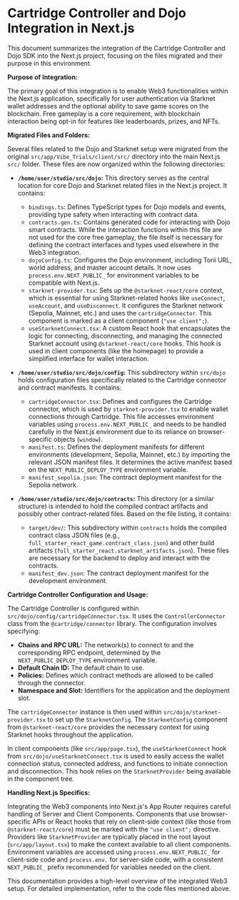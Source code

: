 # Cartridge Controller and Dojo Integration in Next.js

This document summarizes the integration of the Cartridge Controller and Dojo SDK into the Next.js project, focusing on the files migrated and their purpose in this environment.

**Purpose of Integration:**

The primary goal of this integration is to enable Web3 functionalities within the Next.js application, specifically for user authentication via Starknet wallet addresses and the optional ability to save game scores on the blockchain. Free gameplay is a core requirement, with blockchain interaction being opt-in for features like leaderboards, prizes, and NFTs.

**Migrated Files and Folders:**

Several files related to the Dojo and Starknet setup were migrated from the original `src/app/Vibe_Trials/client/src/` directory into the main Next.js `src/` folder. These files are now organized within the following directories:

*   **`/home/user/studio/src/dojo`:** This directory serves as the central location for core Dojo and Starknet related files in the Next.js project. It contains:
    *   `bindings.ts`: Defines TypeScript types for Dojo models and events, providing type safety when interacting with contract data.
    *   `contracts.gen.ts`: Contains generated code for interacting with Dojo smart contracts. While the interaction functions within this file are not used for the core free gameplay, the file itself is necessary for defining the contract interfaces and types used elsewhere in the Web3 integration.
    *   `dojoConfig.ts`: Configures the Dojo environment, including Torii URL, world address, and master account details. It now uses `process.env.NEXT_PUBLIC_` for environment variables to be compatible with Next.js.
    *   `starknet-provider.tsx`: Sets up the `@starknet-react/core` context, which is essential for using Starknet-related hooks like `useConnect`, `useAccount`, and `useDisconnect`. It configures the Starknet network (Sepolia, Mainnet, etc.) and uses the `cartridgeConnector`. This component is marked as a client component (`"use client";`).
    *   `useStarknetConnect.tsx`: A custom React hook that encapsulates the logic for connecting, disconnecting, and managing the connected Starknet account using `@starknet-react/core` hooks. This hook is used in client components (like the homepage) to provide a simplified interface for wallet interaction.

*   **`/home/user/studio/src/dojo/config`:** This subdirectory within `src/dojo` holds configuration files specifically related to the Cartridge connector and contract manifests. It contains:
    *   `cartridgeConnector.tsx`: Defines and configures the Cartridge connector, which is used by `starknet-provider.tsx` to enable wallet connections through Cartridge. This file accesses environment variables using `process.env.NEXT_PUBLIC_` and needs to be handled carefully in the Next.js environment due to its reliance on browser-specific objects (`window`).
    *   `manifest.ts`: Defines the deployment manifests for different environments (development, Sepolia, Mainnet, etc.) by importing the relevant JSON manifest files. It determines the active manifest based on the `NEXT_PUBLIC_DEPLOY_TYPE` environment variable.
    *   `manifest_sepolia.json`: The contract deployment manifest for the Sepolia network.

*   **`/home/user/studio/src/dojo/contracts`:** This directory (or a similar structure) is intended to hold the compiled contract artifacts and possibly other contract-related files. Based on the file listing, it contains:
    *   `target/dev/`: This subdirectory within `contracts` holds the compiled contract class JSON files (e.g., `full_starter_react_game.contract_class.json`) and other build artifacts (`full_starter_react.starknet_artifacts.json`). These files are necessary for the backend to deploy and interact with the contracts.
    *   `manifest_dev.json`: The contract deployment manifest for the development environment.

**Cartridge Controller Configuration and Usage:**

The Cartridge Controller is configured within `src/dojo/config/cartridgeConnector.tsx`. It uses the `ControllerConnector` class from the `@cartridge/connector` library. The configuration involves specifying:

*   **Chains and RPC URL:** The network(s) to connect to and the corresponding RPC endpoint, determined by the `NEXT_PUBLIC_DEPLOY_TYPE` environment variable.
*   **Default Chain ID:** The default chain to use.
*   **Policies:** Defines which contract methods are allowed to be called through the connector.
*   **Namespace and Slot:** Identifiers for the application and the deployment slot.

The `cartridgeConnector` instance is then used within `src/dojo/starknet-provider.tsx` to set up the `StarknetConfig`. The `StarknetConfig` component from `@starknet-react/core` provides the necessary context for using Starknet hooks throughout the application.

In client components (like `src/app/page.tsx`), the `useStarknetConnect` hook from `src/dojo/useStarknetConnect.tsx` is used to easily access the wallet connection status, connected address, and functions to initiate connection and disconnection. This hook relies on the `StarknetProvider` being available in the component tree.

**Handling Next.js Specifics:**

Integrating the Web3 components into Next.js's App Router requires careful handling of Server and Client Components. Components that use browser-specific APIs or React hooks that rely on client-side context (like those from `@starknet-react/core`) must be marked with the `"use client";` directive. Providers like `StarknetProvider` are typically placed in the root layout (`src/app/layout.tsx`) to make the context available to all client components. Environment variables are accessed using `process.env.NEXT_PUBLIC_` for client-side code and `process.env.` for server-side code, with a consistent `NEXT_PUBLIC_` prefix recommended for variables needed on the client.

This documentation provides a high-level overview of the integrated Web3 setup. For detailed implementation, refer to the code files mentioned above.
